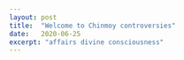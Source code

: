 ```yaml
---
layout: post
title:  "Welcome to Chinmoy controversies"
date:   2020-06-25
excerpt: "affairs divine consciousness"
---
```

